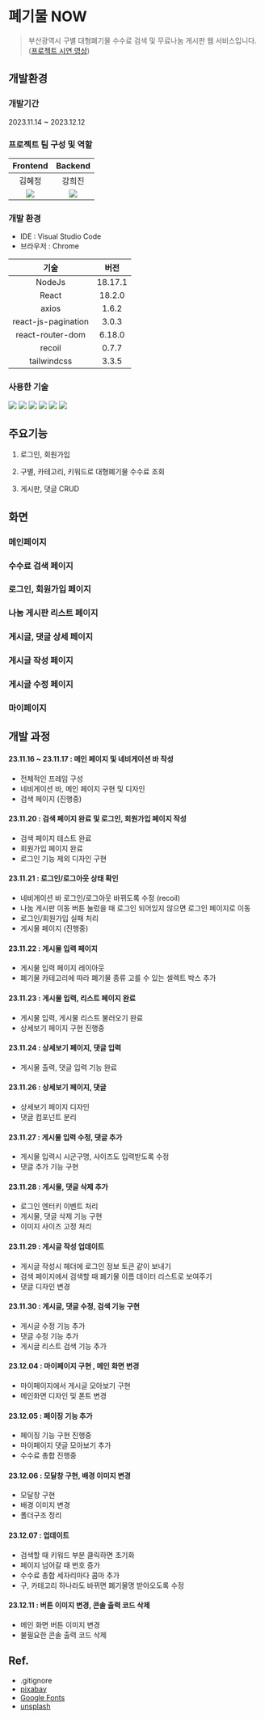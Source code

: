 # 폐기물 NOW

>  부산광역시 구별 대형폐기물 수수료 검색 및 무료나눔 게시판 웹 서비스입니다. ([프로젝트 시연 영상](https://www.youtube.com/watch?v=q89CfCnoMpg))

## 개발환경

### 개발기간
2023.11.14 ~ 2023.12.12

### 프로젝트 팀 구성 및 역할

|Frontend|Backend|
|:---:|:---:|
|김혜정|강희진|
|[<img src="https://img.shields.io/badge/github-181717?style=for-the-badge&logo=github&logoColor=white">](https://github.com/maejyomi/WasteNow-front)|[<img src="https://img.shields.io/badge/github-181717?style=for-the-badge&logo=github&logoColor=white">](https://github.com/color7921/WasteNow_BE_Project)|

### 개발 환경

- IDE : Visual Studio Code
- 브라우저 : Chrome

|기술|버전|
|:---:|:---:|
|NodeJs|18.17.1|
|React|18.2.0|
|axios|1.6.2|
|react-js-pagination|3.0.3|
|react-router-dom|6.18.0|
|recoil|0.7.7|
|tailwindcss|3.3.5|

### 사용한 기술
<img src="https://img.shields.io/badge/html5-E34F26?style=for-the-badge&logo=html5&logoColor=white"> <img src="https://img.shields.io/badge/react-61DAFB?style=for-the-badge&logo=react&logoColor=black">
<img src="https://img.shields.io/badge/recoil-3578E5?style=for-the-badge&logo=recoil&logoColor=white">
<img src="https://img.shields.io/badge/axios-5A29E4?style=for-the-badge&logo=axios&logoColor=white">
<img src="https://img.shields.io/badge/tailwind-06B6D4?style=for-the-badge&logo=tailwindcss&logoColor=white">
<img src="https://img.shields.io/badge/fontawesome-339AF0?style=for-the-badge&logo=fontawesome&logoColor=white">

## 주요기능

1. 로그인, 회원가입

2. 구별, 카테고리, 키워드로 대형폐기물 수수료 조회

3. 게시판, 댓글 CRUD

## 화면
### 메인페이지

### 수수료 검색 페이지

### 로그인, 회원가입 페이지

### 나눔 게시판 리스트 페이지

### 게시글, 댓글 상세 페이지

### 게시글 작성 페이지

### 게시글 수정 페이지

### 마이페이지

## 개발 과정
#### 23.11.16 ~ 23.11.17 : 메인 페이지 및 네비게이션 바 작성

- 전체적인 프레임 구성
- 네비게이션 바, 메인 페이지 구현 및 디자인
- 검색 페이지 (진행중)

#### 23.11.20 : 검색 페이지 완료 및 로그인, 회원가입 페이지 작성

- 검색 페이지 테스트 완료
- 회원가입 페이지 완료
- 로그인 기능 제외 디자인 구현

#### 23.11.21 : 로그인/로그아웃 상태 확인

- 네비게이션 바 로그인/로그아웃 바뀌도록 수정 (recoil)
- 나눔 게시판 이동 버튼 눌렀을 때 로그인 되어있지 않으면 로그인 페이지로 이동
- 로그인/회원가입 실패 처리
- 게시물 페이지 (진행중)

#### 23.11.22 : 게시물 입력 페이지

- 게시물 입력 페이지 레이아웃
- 폐기물 카테고리에 따라 폐기물 종류 고를 수 있는 셀렉트 박스 추가

#### 23.11.23 : 게시물 입력, 리스트 페이지 완료

- 게시물 입력, 게시물 리스트 불러오기 완료
- 상세보기 페이지 구현 진행중

#### 23.11.24 : 상세보기 페이지, 댓글 입력

- 게시물 출력, 댓글 입력 기능 완료

#### 23.11.26 : 상세보기 페이지, 댓글

- 상세보기 페이지 디자인
- 댓글 컴포넌트 분리

#### 23.11.27 : 게시물 입력 수정, 댓글 추가

- 게시물 입력시 시군구명, 사이즈도 입력받도록 수정
- 댓글 추가 기능 구현

#### 23.11.28 : 게시물, 댓글 삭제 추가

- 로그인 엔터키 이벤트 처리
- 게시물, 댓글 삭제 기능 구현
- 이미지 사이즈 고정 처리

#### 23.11.29 : 게시글 작성 업데이트

- 게시글 작성시 헤더에 로그인 정보 토큰 같이 보내기
- 검색 페이지에서 검색할 때 폐기물 이름 데이터 리스트로 보여주기
- 댓글 디자인 변경

#### 23.11.30 : 게시글, 댓글 수정, 검색 기능 구현

- 게시글 수정 기능 추가
- 댓글 수정 기능 추가
- 게시글 리스트 검색 기능 추가

#### 23.12.04 : 마이페이지 구현 , 메인 화면 변경

- 마이페이지에서 게시글 모아보기 구현
- 메인화면 디자인 및 폰트 변경

#### 23.12.05 : 페이징 기능 추가

- 페이징 기능 구현 진행중
- 마이페이지 댓글 모아보기 추가
- 수수료 총합 진행중

#### 23.12.06 : 모달창 구현, 배경 이미지 변경

- 모달창 구현
- 배경 이미지 변경
- 폴더구조 정리

#### 23.12.07 : 업데이트

- 검색할 때 키워드 부분 클릭하면 초기화
- 페이지 넘어갈 때 번호 증가
- 수수료 총합 세자리마다 콤마 추가
- 구, 카테고리 하나라도 바뀌면 폐기물명 받아오도록 수정


#### 23.12.11 : 버튼 이미지 변경, 콘솔 출력 코드 삭제

- 메인 화면 버튼 이미지 변경
- 불필요한 콘솔 출력 코드 삭제

## Ref.
- .gitignore
- [pixabay](https://pixabay.com/images/search/white%20male%203d%20model/)
- [Google Fonts](https://fonts.google.com/)
- [unsplash](https://unsplash.com/ko)